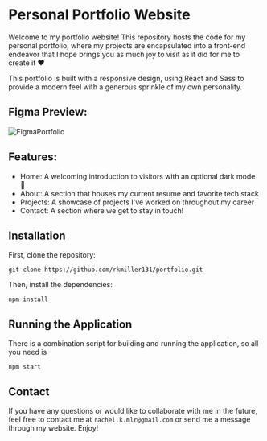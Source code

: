 # Personal Portfolio Website
Welcome to my portfolio website! This repository hosts the code for my personal portfolio, where my projects are encapsulated into a front-end endeavor that I hope brings you as much joy to visit as it did for me to create it ❤️

This portfolio is built with a responsive design, using React and Sass to provide a modern feel with a generous sprinkle of my own personality.

## Figma Preview:
![FigmaPortfolio](https://github.com/rkmiller131/portfolio/assets/21061780/f078578d-5429-4bdf-860b-88490845fc30)

## Features:

- Home: A welcoming introduction to visitors with an optional dark mode 👀
- About: A section that houses my current resume and favorite tech stack
- Projects: A showcase of projects I've worked on throughout my career
- Contact: A section where we get to stay in touch!

## Installation

First, clone the repository:
```
git clone https://github.com/rkmiller131/portfolio.git
```
Then, install the dependencies:
```
npm install
```

## Running the Application
There is a combination script for building and running the application, so all you need is
```
npm start
```

## Contact
If you have any questions or would like to collaborate with me in the future, feel free to contact me at ``rachel.k.mlr@gmail.com`` or send me a message through my website. Enjoy!
